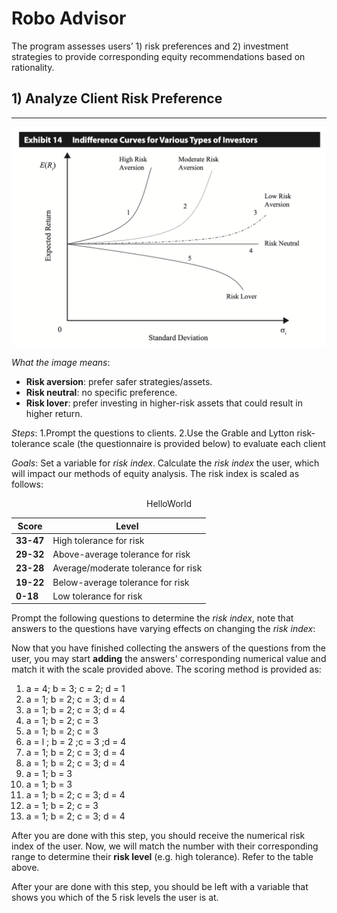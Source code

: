 # Robo Advisor
The program assesses users’ 1) risk preferences and 2) investment strategies to provide corresponding equity recommendations based on rationality. 
## 1) Analyze Client Risk Preference
---
![Risk Preference Indifference Curves](https://github.com/BaconBaker123/Juan/blob/main/image/l4J7O.png)

_What the image means_:
* **Risk aversion**: prefer safer strategies/assets.
* **Risk neutral**: no specific preference.
* **Risk lover**: prefer investing in higher-risk assets that could result in higher return. 

_Steps_:
1.Prompt the questions to clients.
2.Use the Grable and Lytton risk-tolerance scale (the questionnaire is provided below) to evaluate each client

_Goals_:
Set a variable for _risk index_. Calculate the _risk index_ the user, which will impact our methods of equity analysis. The risk index is scaled as follows: 

<p align="center">HelloWorld</p>

|**Score**|**Level**|
|---------|---------|
|**33-47**|High tolerance for risk|    
|**29-32**|Above-average tolerance for risk|
|**23-28**|Average/moderate tolerance for risk|
|**19-22**|Below-average tolerance for risk|
|**0-18**|Low tolerance for risk|

Prompt the following questions to determine the _risk index_, note that answers to the questions have varying effects on changing the _risk index_:

Now that you have finished collecting the answers of the questions from the user, you may start **adding** the answers' corresponding numerical value and match it with the scale provided above. The scoring method is provided as:

1. a = 4; b = 3; c = 2; d = 1
2. a = 1; b = 2; c = 3; d = 4
3. a = 1; b = 2; c = 3; d = 4
4. a = 1; b = 2; c = 3
5. a = 1; b = 2; c = 3
6. a = l ; b = 2 ;c = 3 ;d = 4
7. a = 1; b = 2; c = 3; d = 4
8. a = 1; b = 2; c = 3; d = 4
9. a = 1; b = 3
10. a = 1; b = 3
11. a = 1; b = 2; c = 3; d = 4
12. a = 1; b = 2; c = 3
13. a = 1; b = 2; c = 3; d = 4

After you are done with this step, you should receive the numerical risk index of the user. Now, we will match the number with their corresponding range to determine their **risk level** (e.g. high tolerance). Refer to the table above. 

After your are done with this step, you should be left with a variable that shows you which of the 5 risk levels the user is at. 







